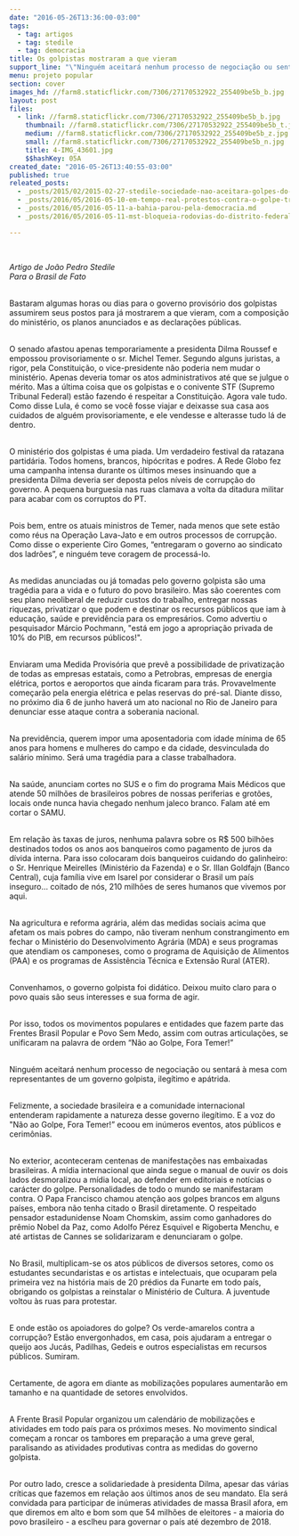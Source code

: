 ```yaml
---
date: "2016-05-26T13:36:00-03:00"
tags:
  - tag: artigos
  - tag: stedile
  - tag: democracia
title: Os golpistas mostraram a que vieram
support_line: "\"Ninguém aceitará nenhum processo de negociação ou sentará à mesa com representantes de um governo golpista, ilegítimo e apátrida.\""
menu: projeto popular
section: cover
images_hd: //farm8.staticflickr.com/7306/27170532922_255409be5b_b.jpg
layout: post
files:
  - link: //farm8.staticflickr.com/7306/27170532922_255409be5b_b.jpg
    thumbnail: //farm8.staticflickr.com/7306/27170532922_255409be5b_t.jpg
    medium: //farm8.staticflickr.com/7306/27170532922_255409be5b_z.jpg
    small: //farm8.staticflickr.com/7306/27170532922_255409be5b_n.jpg
    title: 4-IMG_43601.jpg
    $$hashKey: 05A
created_date: "2016-05-26T13:40:55-03:00"
published: true
releated_posts:
  - _posts/2015/02/2015-02-27-stedile-sociedade-nao-aceitara-golpes-do-congresso-ou-poder-judiciario.md
  - _posts/2016/05/2016-05-10-em-tempo-real-protestos-contra-o-golpe-trancam-rodovias-e-ruas-do-pais.md
  - _posts/2016/05/2016-05-11-a-bahia-parou-pela-democracia.md
  - _posts/2016/05/2016-05-11-mst-bloqueia-rodovias-do-distrito-federal-em-defesa-da-democracia.md

---
```

<p>&nbsp;</p>

<p><em>Artigo&nbsp;de Jo&atilde;o Pedro Stedile<br />
Para o Brasil de Fato</em></p>

<p><br />
Bastaram algumas horas ou dias para o governo provis&oacute;rio dos golpistas assumirem seus postos para j&aacute; mostrarem a que vieram, com a composi&ccedil;&atilde;o do minist&eacute;rio, os planos anunciados e as declara&ccedil;&otilde;es p&uacute;blicas.</p>

<p><br />
O senado afastou apenas temporariamente a presidenta Dilma Roussef e empossou provisoriamente o sr. Michel Temer. Segundo alguns juristas, a rigor, pela Constitui&ccedil;&atilde;o, o vice-presidente n&atilde;o poderia nem mudar o minist&eacute;rio. Apenas deveria tomar os atos administrativos at&eacute; que se julgue o m&eacute;rito. Mas a &uacute;ltima coisa que os golpistas e o conivente STF (Supremo Tribunal Federal) est&atilde;o fazendo &eacute; respeitar a Constitui&ccedil;&atilde;o. Agora vale tudo. Como disse Lula, &eacute; como se voc&ecirc; fosse viajar e deixasse sua casa aos cuidados de algu&eacute;m provisoriamente, e ele vendesse e alterasse tudo l&aacute; de dentro.</p>

<p><br />
O minist&eacute;rio dos golpistas &eacute; uma piada. Um verdadeiro festival da ratazana partid&aacute;ria. Todos homens, brancos, hip&oacute;critas e podres. A Rede Globo fez uma campanha intensa durante os &uacute;ltimos meses insinuando que a presidenta Dilma deveria ser deposta pelos n&iacute;veis de corrup&ccedil;&atilde;o do governo. A pequena burguesia nas ruas clamava a volta da ditadura militar para acabar com os corruptos do PT.</p>

<p><br />
Pois bem, entre os atuais ministros de Temer, nada menos que sete est&atilde;o como r&eacute;us na Opera&ccedil;&atilde;o Lava-Jato e em outros processos de corrup&ccedil;&atilde;o. Como disse o experiente Ciro Gomes, &ldquo;entregaram o governo ao sindicato dos ladr&otilde;es&rdquo;, e ningu&eacute;m teve coragem de process&aacute;-lo.</p>

<p><br />
As medidas anunciadas ou j&aacute; tomadas pelo governo golpista s&atilde;o uma trag&eacute;dia para a vida e o futuro do povo brasileiro. Mas s&atilde;o coerentes com seu plano neoliberal de reduzir custos do trabalho, entregar nossas riquezas, privatizar o que podem e destinar os recursos p&uacute;blicos que iam &agrave; educa&ccedil;&atilde;o, sa&uacute;de e previd&ecirc;ncia para os empres&aacute;rios. Como advertiu o pesquisador M&aacute;rcio Pochmann, &quot;est&aacute; em jogo a apropria&ccedil;&atilde;o privada de 10% do PIB, em recursos p&uacute;blicos!&quot;.</p>

<p><br />
Enviaram uma Medida Provis&oacute;ria que prev&ecirc; a possibilidade de privatiza&ccedil;&atilde;o de todas as empresas estatais, como a Petrobras, empresas de energia el&eacute;trica, portos e aeroportos que ainda ficaram para tr&aacute;s. Provavelmente come&ccedil;ar&atilde;o pela energia el&eacute;trica e pelas reservas do pr&eacute;-sal. Diante disso, no pr&oacute;ximo dia 6 de junho haver&aacute; um ato nacional no Rio de Janeiro para denunciar esse ataque contra a soberania nacional.</p>

<p><br />
Na previd&ecirc;ncia, querem impor uma aposentadoria com idade m&iacute;nima de 65 anos para homens e mulheres do campo e da cidade, desvinculada do sal&aacute;rio m&iacute;nimo. Ser&aacute; uma trag&eacute;dia para a classe trabalhadora.</p>

<p><br />
Na sa&uacute;de, anunciam cortes no SUS e o fim do programa Mais M&eacute;dicos que atende 50 milh&otilde;es de brasileiros pobres de nossas periferias e grot&otilde;es, locais onde nunca havia chegado nenhum jaleco branco. Falam at&eacute; em cortar o SAMU.</p>

<p><br />
Em rela&ccedil;&atilde;o &agrave;s taxas de juros, nenhuma palavra sobre os R$ 500 bilh&otilde;es destinados todos os anos aos banqueiros como pagamento de juros da d&iacute;vida interna. Para isso colocaram dois banqueiros cuidando do galinheiro: o Sr. Henrique Meirelles (Minist&eacute;rio da Fazenda) e o Sr. Illan Goldfajn (Banco Central), cuja fam&iacute;lia vive em Isarel por considerar o Brasil um pa&iacute;s inseguro&hellip; coitado de n&oacute;s, 210 milh&otilde;es de seres humanos que vivemos por aqui.</p>

<p><br />
Na agricultura e reforma agr&aacute;ria, al&eacute;m das medidas sociais acima que afetam os mais pobres do campo, n&atilde;o tiveram nenhum constrangimento em fechar o Minist&eacute;rio do Desenvolvimento Agr&aacute;ria (MDA) e seus programas que atendiam os camponeses, como o programa de Aquisi&ccedil;&atilde;o de Alimentos (PAA) e os programas de Assist&ecirc;ncia T&eacute;cnica e Extens&atilde;o Rural (ATER).</p>

<p><br />
Convenhamos, o governo golpista foi did&aacute;tico. Deixou muito claro para o povo quais s&atilde;o seus interesses e sua forma de agir.</p>

<p><br />
Por isso, todos os movimentos populares e entidades que fazem parte das Frentes Brasil Popular e Povo Sem Medo, assim com outras articula&ccedil;&otilde;es, se unificaram na palavra de ordem &ldquo;N&atilde;o ao Golpe, Fora Temer!&rdquo;</p>

<p><br />
Ningu&eacute;m aceitar&aacute; nenhum processo de negocia&ccedil;&atilde;o ou sentar&aacute; &agrave; mesa com representantes de um governo golpista, ileg&iacute;timo e ap&aacute;trida.</p>

<p><br />
Felizmente, a sociedade brasileira e a comunidade internacional entenderam rapidamente a natureza desse governo ileg&iacute;timo. E a voz do &quot;N&atilde;o ao Golpe, Fora Temer!&rdquo; ecoou em in&uacute;meros eventos, atos p&uacute;blicos e cerim&ocirc;nias.</p>

<p><br />
No exterior, aconteceram centenas de manifesta&ccedil;&otilde;es nas embaixadas brasileiras. A m&iacute;dia internacional que ainda segue o manual de ouvir os dois lados desmoralizou a m&iacute;dia local, ao defender em editoriais e not&iacute;cias o car&aacute;cter do golpe. Personalidades de todo o mundo se manifestaram contra. O Papa Francisco chamou aten&ccedil;&atilde;o aos golpes brancos em alguns pa&iacute;ses, embora n&atilde;o tenha citado o Brasil diretamente. O respeitado pensador estadunidense Noam Chomskim, assim como ganhadores do pr&ecirc;mio Nobel da Paz, como Adolfo P&eacute;rez Esquivel e Rigoberta Menchu, e at&eacute; artistas de Cannes se solidarizaram e denunciaram o golpe.</p>

<p><br />
No Brasil, multiplicam-se os atos p&uacute;blicos de diversos setores, como os estudantes secundaristas e os artistas e intelectuais, que ocuparam pela primeira vez na hist&oacute;ria mais de 20 pr&eacute;dios da Funarte em todo pa&iacute;s, obrigando os golpistas a reinstalar o Minist&eacute;rio de Cultura. A juventude voltou &agrave;s ruas para protestar.</p>

<p><br />
E onde est&atilde;o os apoiadores do golpe? Os verde-amarelos contra a corrup&ccedil;&atilde;o? Est&atilde;o envergonhados, em casa, pois ajudaram a entregar o queijo aos Juc&aacute;s, Padilhas, Gedeis e outros especialistas em recursos p&uacute;blicos. Sumiram.</p>

<p><br />
Certamente, de agora em diante as mobiliza&ccedil;&otilde;es populares aumentar&atilde;o em tamanho e na quantidade de setores envolvidos.</p>

<p><br />
A Frente Brasil Popular organizou um calend&aacute;rio de mobiliza&ccedil;&otilde;es e atividades em todo pa&iacute;s para os pr&oacute;ximos meses. No movimento sindical come&ccedil;am a roncar os tambores em prepara&ccedil;&atilde;o a uma greve geral, paralisando as atividades produtivas contra as medidas do governo golpista.</p>

<p><br />
Por outro lado, cresce a solidariedade &agrave; presidenta Dilma, apesar das v&aacute;rias cr&iacute;ticas que fazemos em rela&ccedil;&atilde;o aos &uacute;ltimos anos de seu mandato. Ela ser&aacute; convidada para participar de in&uacute;meras atividades de massa Brasil afora, em que diremos em alto e bom som que 54 milh&otilde;es de eleitores - a maioria do povo brasileiro - a esclheu para governar o pa&iacute;s at&eacute; dezembro de 2018.</p>
